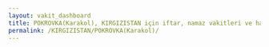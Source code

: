 ```yaml
---
layout: vakit_dashboard
title: POKROVKA(Karakol), KIRGIZISTAN için iftar, namaz vakitleri ve hava durumu - ilçe/eyalet seç
permalink: /KIRGIZISTAN/POKROVKA(Karakol)/
---
```


<script type="text/javascript">
  var GLOBAL_COUNTRY = 'KIRGIZISTAN';
  var GLOBAL_CITY = 'POKROVKA(Karakol)';
  var GLOBAL_STATE = '';
  var lat = 72;
  var lon = 21;
</script>
